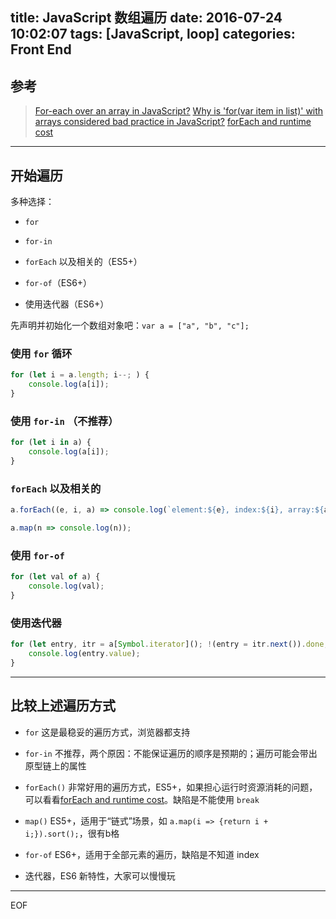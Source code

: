 title: JavaScript 数组遍历
date: 2016-07-24 10:02:07
tags: [JavaScript, loop]
categories: Front End
---

## 参考

> [For-each over an array in JavaScript?](http://stackoverflow.com/questions/9329446/for-each-over-an-array-in-javascript)
> [Why is 'for(var item in list)' with arrays considered bad practice in JavaScript?](http://stackoverflow.com/questions/2265167/why-is-forvar-item-in-list-with-arrays-considered-bad-practice-in-javascript)
> [forEach and runtime cost](http://blog.niftysnippets.org/2012/02/foreach-and-runtime-cost.html)

---

## 开始遍历

多种选择：

- `for`

- `for-in`

- `forEach` 以及相关的（ES5+）

- `for-of`（ES6+）

- 使用迭代器（ES6+）
<!-- more -->
先声明并初始化一个数组对象吧：`var a = ["a", "b", "c"];`

### 使用 `for` 循环

``` js
for (let i = a.length; i--; ) {
	console.log(a[i]);
}
```

### 使用 `for-in` （不推荐）

``` js
for (let i in a) {
    console.log(a[i]);
}
```

### `forEach` 以及相关的

``` js
a.forEach((e, i, a) => console.log(`element:${e}, index:${i}, array:${a}`));
```

``` js
a.map(n => console.log(n));
```

### 使用 `for-of`

``` js
for (let val of a) {
    console.log(val);
}
```

### 使用迭代器

``` js
for (let entry, itr = a[Symbol.iterator](); !(entry = itr.next()).done; ) {
	console.log(entry.value);
}
```

---

## 比较上述遍历方式

- `for` 这是最稳妥的遍历方式，浏览器都支持

- `for-in` 不推荐，两个原因：不能保证遍历的顺序是预期的；遍历可能会带出原型链上的属性

- `forEach()` 非常好用的遍历方式，ES5+，如果担心运行时资源消耗的问题，可以看看[forEach and runtime cost](http://blog.niftysnippets.org/2012/02/foreach-and-runtime-cost.html)。缺陷是不能使用 `break`

- `map()` ES5+，适用于“链式”场景，如 `a.map(i => {return i + i;}).sort();`，很有b格

- `for-of` ES6+，适用于全部元素的遍历，缺陷是不知道 index

- 迭代器，ES6 新特性，大家可以慢慢玩

---
EOF
